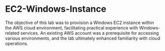 # EC2-Windows-Instance
The objective of this lab was to provision a Windows EC2 instance within the AWS cloud environment, facilitating practical experience with Windows-related services. An existing AWS account was a prerequisite for accessing various environments, and the lab ultimately enhanced familiarity with cloud operations.
